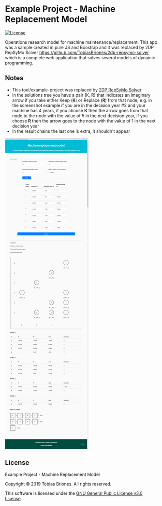 # Example Project - Machine Replacement Model
[![License](https://img.shields.io/github/license/TobiasBriones/example.math.or.model.web.machine_replacement)](https://github.com/TobiasBriones/example.math.or.model.web.machine_replacement/blob/master/LICENSE)

Operations research model for machine maintenance/replacement. This app was a sample created in pure JS and Boostrap and it was replaced by 2DP RepSyMo Solver https://github.com/TobiasBriones/2dp-repsymo-solver which is a complete web application that solves several models of dynamic programming.

## Notes
- This tool/example-project was replaced by [2DP RepSyMo Solver](https://github.com/TobiasBriones/2dp-repsymo-solver)
- In the solutions tree you have a pair (K, R) that indicates an imaginary arrow if you take either Keep (**K**) or Replace (**R**) from that node, e.g. in the screenshot example if you are in the decision year #2 and your machine has 4 years, if you choose **K** then the arrow goes from that node to the node with the value of 5 in the next decision year, if you choose **R** then the arrow goes to the node with the value of 1 in the next decision year
- In the result chains the last one is extra, it shouldn't appear

[![Screenshot 1](https://raw.githubusercontent.com/TobiasBriones/images/master/example-projects/example.math.or.model.web.machine-replacement/screenshot-1.png)](https://github.com/TobiasBriones/images/tree/master/example-projects)

## License
Example Project - Machine Replacement Model

Copyright © 2019 Tobias Briones. All rights reserved.

This software is licensed under the [GNU General Public License v3.0 License](https://github.com/TobiasBriones/example.math.or.model.web.machine-replacement/blob/master/LICENSE).
